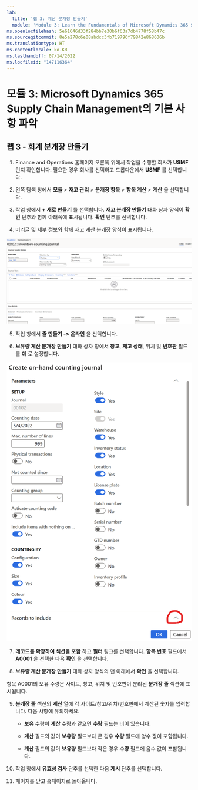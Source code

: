 ```yaml
---
lab:
  title: '랩 3: 계산 분개장 만들기'
  module: 'Module 3: Learn the Fundamentals of Microsoft Dynamics 365 Supply Chain Management'
ms.openlocfilehash: 5e61646d33f284bb7e30b6f63a7db4778f58b47c
ms.sourcegitcommit: 8e5a278c6e08abdcc3fb719796f79842e868606b
ms.translationtype: HT
ms.contentlocale: ko-KR
ms.lasthandoff: 07/14/2022
ms.locfileid: "147116364"
---
```

# <a name="module-3-learn-the-fundamentals-of-microsoft-dynamics-365-supply-chain-management"></a>모듈 3: Microsoft Dynamics 365 Supply Chain Management의 기본 사항 파악

## <a name="lab-3---create-a-counting-journal"></a>랩 3 - 회계 분개장 만들기

1. Finance and Operations 홈페이지 오른쪽 위에서 작업을 수행할 회사가 **USMF** 인지 확인합니다. 필요한 경우 회사를 선택하고 드롭다운에서 **USMF** 를 선택합니다.

2. 왼쪽 탐색 창에서 **모듈** > **재고 관리** > **분개장 항목** > **항목 계산** > **계산** 을 선택합니다.

3. 작업 창에서 **+ 새로 만들기** 를 선택합니다. **재고 분개장 만들기** 대화 상자 양식이 **확인** 단추와 함께 아래쪽에 표시됩니다. **확인** 단추를 선택합니다.

4. 머리글 및 세부 정보와 함께 재고 계산 분개장 양식이 표시됩니다.

![머리글 및 세부 정보가 채워진 재고 계산 분개장 양식의 스크린샷](../media/lp-scm-m-002-warehouse-inventory-mgmt-06.png)

5. 작업 창에서 **줄 만들기 -&gt; 온라인** 을 선택합니다.

6. **보유량 계산 분개장 만들기** 대화 상자 창에서 **창고**, **재고 상태**, 위치 및 **번호판** 필드를 **예** 로 설정합니다. 

![설명된 대로 필드가 설정된 보유량 계산 분개장 만들기 대화 상자 창의 스크린샷](../media/lp-scm-m-002-warehouse-inventory-mgmt-07.png)

7. **레코드를 확장하여 섹션을 포함** 하고 **필터** 링크를 선택합니다. **항목 번호** 필드에서 **A0001** 을 선택한 다음 **확인** 을 선택합니다.

8. **보유량 계산 분개장 만들기** 대화 상자 양식의 맨 아래에서 **확인** 을 선택합니다.

항목 A0001의 보유 수량은 사이트, 창고, 위치 및 번호판이 분리된 **분개장 줄** 섹션에 표시됩니다.

9. **분개장 줄** 섹션의 **계산** 열에 각 사이트/창고/위치/번호판에서 계산된 숫자를 입력합니다. 다음 사항에 유의하세요.

    - **보유** 수량이 **계산** 수량과 같으면 **수량** 필드는 비어 있습니다.

    - **계산** 필드의 값이 **보유량** 필드보다 큰 경우 **수량** 필드에 양수 값이 포함됩니다.

    - **계산** 필드의 값이 **보유량** 필드보다 작은 경우 **수량** 필드에 음수 값이 포함됩니다.

10. 작업 창에서 **유효성 검사** 단추를 선택한 다음 **게시** 단추를 선택합니다.

11. 페이지를 닫고 홈페이지로 돌아옵니다.
